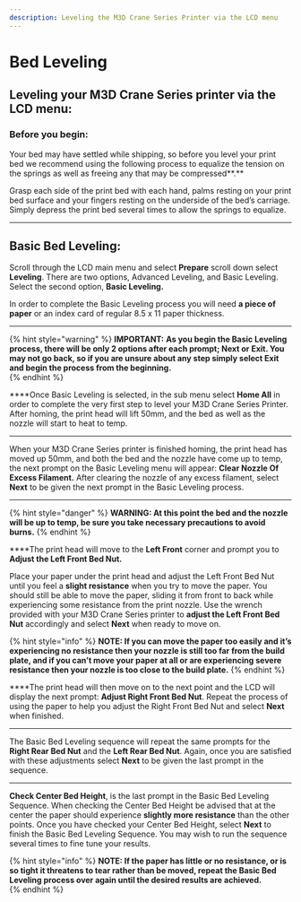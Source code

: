 ```yaml
---
description: Leveling the M3D Crane Series Printer via the LCD menu
---
```


# Bed Leveling

## **Leveling your M3D Crane Series printer via the LCD menu:** 

### **Before you begin:**

Your bed may have settled while shipping, so before you level your print bed we recommend using the following process to equalize the tension on the springs as well as freeing any that may be compressed**.**  


Grasp each side of the print bed with each hand, palms resting on your print bed surface and your fingers resting on the underside of the bed’s carriage. Simply depress the print bed several times to allow the springs to equalize.  
****

## **Basic Bed Leveling:** 

Scroll through the LCD main menu and select **Prepare** scroll down select **Leveling**. There are two options, Advanced Leveling, and Basic Leveling. Select the second option, **Basic Leveling.**    


In order to complete the Basic Leveling process you will need **a piece of paper** or an index card of regular 8.5 x 11 paper thickness.  
****

{% hint style="warning" %}
**IMPORTANT:** **As you begin the Basic Leveling process, there will be only 2 options after each prompt; Next or Exit. You may not go back, so if you are unsure about any step simply select Exit and begin the process from the beginning.**  
{% endhint %}

  
****Once Basic Leveling is selected, in the sub menu select **Home All** in order to complete the very first step to level your M3D Crane Series Printer. After homing, the print head will lift 50mm, and the bed as well as the nozzle will start to heat to temp.     
****

When your M3D Crane Series printer is finished homing, the print head has moved up 50mm, and both the bed and the nozzle have come up to temp, the next prompt on the Basic Leveling menu will appear: **Clear Nozzle Of Excess Filament.**  After clearing the nozzle of any excess filament, select **Next** to be given the next prompt in the Basic Leveling process.  
****

{% hint style="danger" %}
**WARNING: At this point the bed and the nozzle will be up to temp, be sure you take necessary precautions to avoid burns.**
{% endhint %}

  
****The print head will move to the **Left Front** corner and prompt you to **Adjust the Left Front Bed Nut.**  


Place your paper under the print head and adjust the Left Front Bed Nut until you feel a **slight resistance** when you try to move the paper. You should still be able to move the paper, sliding it from front to back while experiencing some resistance from the print nozzle. Use the wrench provided with your M3D Crane Series printer to **adjust the Left Front Bed Nut** accordingly and select **Next** when ready to move on.

{% hint style="info" %}
**NOTE: If you can move the paper too easily and it’s experiencing no resistance then your nozzle is still too far from the build plate, and if you can’t move your paper at all or are experiencing severe resistance then your nozzle is too close to the build plate.**
{% endhint %}

  
****The print head will then move on to the next point and the LCD will display the next prompt: **Adjust Right Front Bed Nut**. Repeat the process of using the paper to help you adjust the Right Front Bed Nut and select **Next** when finished.  
****

The Basic Bed Leveling sequence will repeat the same prompts for the **Right Rear Bed Nut** and the **Left Rear Bed Nut**. Again, once you are satisfied with these adjustments select **Next** to be given the last prompt in the sequence.    
****

**Check Center Bed Height**, is the last prompt in the Basic Bed Leveling Sequence. When checking the Center Bed Height be advised that at the center the paper should experience **slightly more resistance** than the other points. Once you have checked your Center Bed Height, select **Next** to finish the Basic Bed Leveling Sequence. You may wish to run the sequence several times to fine tune your results.  


{% hint style="info" %}
**NOTE: If the paper has little or no resistance, or is so tight it threatens to tear rather than be moved, repeat the Basic Bed Leveling process over again until the desired results are achieved.**   
{% endhint %}

